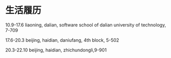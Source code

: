 # 生活履历

10.9-17.6 liaoning, dalian, software school of dalian university of technology, 7-709

17.6-20.3 beijing, haidian, daniufang, 4th block, 5-502

20.3-22.10  beijing, haidian, zhichundongli,9-901
